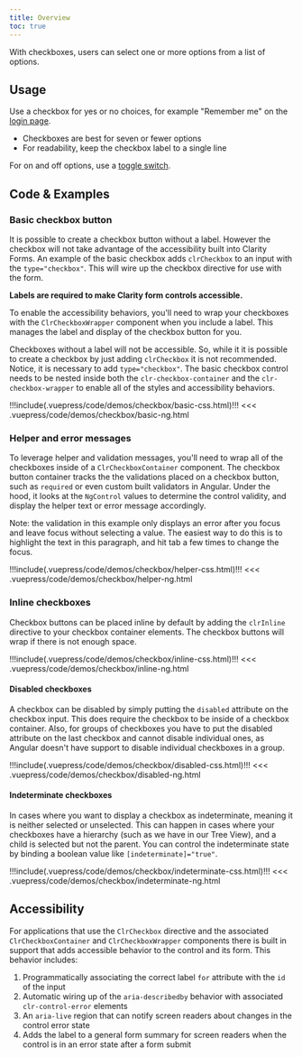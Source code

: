 ```yaml
---
title: Overview
toc: true
---
```


With checkboxes, users can select one or more options from a list of options.

## Usage

Use a checkbox for yes or no choices, for example "Remember me" on the [login page](/angular-components/login).

- Checkboxes are best for seven or fewer options
- For readability, keep the checkbox label to a single line

For on and off options, use a [toggle switch](/angular-components/toggle).

## Code & Examples

### Basic checkbox button

It is possible to create a checkbox button without a label. However the checkbox will not take advantage of the accessibility built into Clarity Forms. An example of the basic checkbox adds `clrCheckbox` to an input with the `type="checkbox"`. This will wire up the checkbox directive for use with the form.

**Labels are required to make Clarity form controls accessible.**

To enable the accessibility behaviors, you'll need to wrap your checkboxes with the `ClrCheckboxWrapper` component when you include a label. This manages the label and display of the checkbox button for you.

Checkboxes without a label will not be accessible. So, while it it is possible to create a checkbox by just adding `clrCheckbox` it is not recommended. Notice, it is necessary to add `type="checkbox"`. The basic checkbox control needs to be nested inside both the `clr-checkbox-container` and the `clr-checkbox-wrapper` to enable all of the styles and accessibility behaviors.

<doc-demo>
!!!include(.vuepress/code/demos/checkbox/basic-css.html)!!!
</doc-demo>

<doc-code>
<<< .vuepress/code/demos/checkbox/basic-ng.html
</doc-code>

### Helper and error messages

To leverage helper and validation messages, you'll need to wrap all of the checkboxes inside of a `ClrCheckboxContainer` component. The checkbox button container tracks the the validations placed on a checkbox button, such as `required` or even custom built validators in Angular. Under the hood, it looks at the `NgControl` values to determine the control validity, and display the helper text or error message accordingly.

Note: the validation in this example only displays an error after you focus and leave focus without selecting a value. The easiest way to do this is to highlight the text in this paragraph, and hit tab a few times to change the focus.

<doc-demo>
!!!include(.vuepress/code/demos/checkbox/helper-css.html)!!!
</doc-demo>

<doc-code>
<<< .vuepress/code/demos/checkbox/helper-ng.html
</doc-code>

### Inline checkboxes

Checkbox buttons can be placed inline by default by adding the `clrInline` directive to your checkbox container elements. The checkbox buttons will wrap if there is not enough space.

<doc-demo>
!!!include(.vuepress/code/demos/checkbox/inline-css.html)!!!
</doc-demo>

<doc-code>
<<< .vuepress/code/demos/checkbox/inline-ng.html
</doc-code>

#### Disabled checkboxes

A checkbox can be disabled by simply putting the `disabled` attribute on the checkbox input. This does require the checkbox to be inside of a checkbox container. Also, for groups of checkboxes you have to put the disabled attribute on the last checkbox and cannot disable individual ones, as Angular doesn't have support to disable individual checkboxes in a group.

<doc-demo>
!!!include(.vuepress/code/demos/checkbox/disabled-css.html)!!!
</doc-demo>

<doc-code>
<<< .vuepress/code/demos/checkbox/disabled-ng.html
</doc-code>

#### Indeterminate checkboxes

In cases where you want to display a checkbox as indeterminate, meaning it is neither selected or unselected. This can happen in cases where your checkboxes have a hierarchy (such as we have in our Tree View), and a child is selected but not the parent. You can control the indeterminate state by binding a boolean value like `[indeterminate]="true"`.

<doc-demo>
!!!include(.vuepress/code/demos/checkbox/indeterminate-css.html)!!!
</doc-demo>

<doc-code>
<<< .vuepress/code/demos/checkbox/indeterminate-ng.html
</doc-code>

## Accessibility

For applications that use the `ClrCheckbox` directive and the associated `ClrCheckboxContainer` and `ClrCheckboxWrapper` components there is built in support that adds accessible behavior to the control and its form. This behavior includes:

1. Programmatically associating the correct label `for` attribute with the `id` of the input
2. Automatic wiring up of the `aria-describedby` behavior with associated `clr-control-error` elements
3. An `aria-live` region that can notify screen readers about changes in the control error state
4. Adds the label to a general form summary for screen readers when the control is in an error state after a form submit
